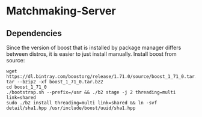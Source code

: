 # Matchmaking-Server
## Dependencies
Since the version of boost that is installed by package manager differs between distros, it is easier to just install manually.
Install boost from source:
```shell
wget https://dl.bintray.com/boostorg/release/1.71.0/source/boost_1_71_0.tar.bz2
tar --bzip2 -xf boost_1_71_0.tar.bz2
cd boost_1_71_0
./bootstrap.sh --prefix=/usr && ./b2 stage -j 2 threading=multi link=shared
sudo ./b2 install threading=multi link=shared && ln -svf detail/sha1.hpp /usr/include/boost/uuid/sha1.hpp
```
